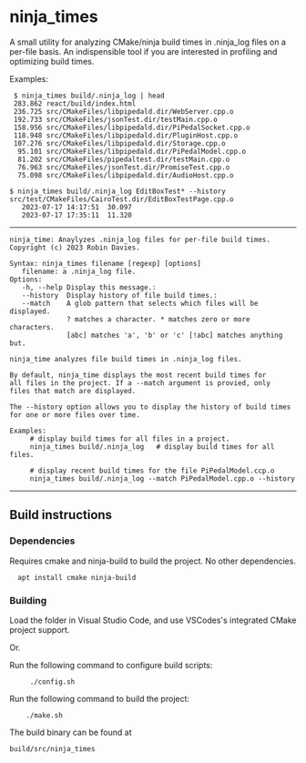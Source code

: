 # ninja_times
A small utility for analyzing CMake/ninja build times in .ninja_log files on a per-file basis. An indispensible tool if you are interested in profiling and optimizing build times.

Examples:
```
 $ ninja_times build/.ninja_log | head 
 283.862 react/build/index.html
 236.725 src/CMakeFiles/libpipedald.dir/WebServer.cpp.o
 192.733 src/CMakeFiles/jsonTest.dir/testMain.cpp.o
 158.956 src/CMakeFiles/libpipedald.dir/PiPedalSocket.cpp.o
 118.948 src/CMakeFiles/libpipedald.dir/PluginHost.cpp.o
 107.276 src/CMakeFiles/libpipedald.dir/Storage.cpp.o
  95.101 src/CMakeFiles/libpipedald.dir/PiPedalModel.cpp.o
  81.202 src/CMakeFiles/pipedaltest.dir/testMain.cpp.o
  76.963 src/CMakeFiles/jsonTest.dir/PromiseTest.cpp.o
  75.098 src/CMakeFiles/libpipedald.dir/AudioHost.cpp.o
```
```
$ ninja_times build/.ninja_log EditBoxTest* --history
src/test/CMakeFiles/CairoTest.dir/EditBoxTestPage.cpp.o
   2023-07-17 14:17:51  30.097
   2023-07-17 17:35:11  11.320
```
---

```
ninja_time: Anaylyzes .ninja_log files for per-file build times.
Copyright (c) 2023 Robin Davies.

Syntax: ninja_times filename [regexp] [options]
   filename: a .ninja_log file.
Options:
   -h, --help Display this message.:
   --history  Display history of file build times.:
   --match    A glob pattern that selects which files will be displayed.
              ? matches a character. * matches zero or more characters. 
              [abc] matches 'a', 'b' or 'c' [!abc] matches anything but.

ninja_time analyzes file build times in .ninja_log files.

By default, ninja_time displays the most recent build times for 
all files in the project. If a --match argument is provied, only 
files that match are displayed. 

The --history option allows you to display the history of build times 
for one or more files over time.

Examples:
     # display build times for all files in a project.
     ninja_times build/.ninja_log   # display build times for all files.

     # display recent build times for the file PiPedalModel.ccp.o
     ninja_times build/.ninja_log --match PiPedalModel.cpp.o --history
```
---
## Build instructions

### Dependencies

Requires cmake and ninja-build to build the project. No other dependencies.
```
  apt install cmake ninja-build
```
### Building

Load the folder in Visual Studio Code, and use VSCodes's integrated CMake project support. 

Or.

Run the following command to configure build scripts:
```
     ./config.sh
```

Run the following command to build the project:
```
    ./make.sh
```

The build binary can be found at
```
build/src/ninja_times
```


